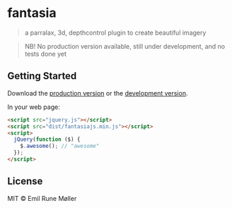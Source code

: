 # fantasia

> a parralax, 3d, depthcontrol plugin to create beautiful imagery

> NB! No production version available, still under development, and no tests done yet

## Getting Started

Download the [production version][min] or the [development version][max].

[min]: https://raw.githubusercontent.com/emolr/fantasia/master/dist/jquery.fantasiajs.min.js
[max]: https://raw.githubusercontent.com/emolr/fantasia/master/dist/jquery.fantasiajs.js

In your web page:

```html
<script src="jquery.js"></script>
<script src="dist/fantasiajs.min.js"></script>
<script>
  jQuery(function ($) {
    $.awesome(); // "awesome"
  });
</script>
```


## License

MIT © Emil Rune Møller
